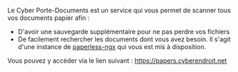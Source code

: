 Le Cyber Porte-Documents est un service qui vous permet de scanner tous vos documents papier afin :
- D'avoir une sauvegarde supplémentaire pour ne pas perdre vos fichiers
- De facilement rechercher les documents dont vous avez besoin.
Il s'agit d'une instance de [paperless-ngx](https://docs.paperless-ngx.com/) qui vous est mis à disposition.

Vous pouvez y accéder via le lien suivant : https://papers.cyberendroit.net
